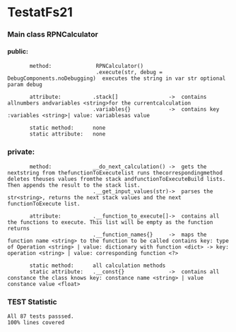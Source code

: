 # TestatFs21
### Main class RPNCalculator
#### public:
           method:              RPNCalculator()
                                .execute(str, debug = DebugComponents.noDebugging)  executes the string in var str optional param debug

           attribute:          .stack[]                ->  contains allnumbers andvariables <string>for the currentcalculation
                               .variables{}            ->  contains key :variables <string>| value: variablesas value

           static method:      none
           static attribute:   none

 ### private:
           method:             __do_next_calculation() ->  gets the nextstring from thefunctionToExecutelist runs thecorrespondingmethod deletes theuses values fromthe stack andfunctionToExecuteBuild lists. Then appends the result to the stack list.
                               .__get_input_values(str)->  parses the str<string>, returns the next stack values and the next functionToExecute list.

           attribute:          .__function_to_execute[]->  contains all the functions to execute. This list will be empty as the function returns
                               .__function_names{}     ->  maps the function name <string> to the function to be called contains key: type of Operation <string> | value: dictionary with function <dict> -> key: operation <string> | value: corresponding function <?>

           static method:      all calculation methods
           static attribute:   .__const{}              ->  contains all constance the class knows key: constance name <string> | value constance value <float>

### TEST Statistic
    All 87 tests passsed.
    100% lines covered
